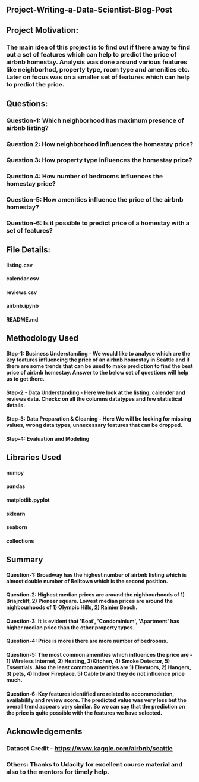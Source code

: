 ## Project-Writing-a-Data-Scientist-Blog-Post

## Project Motivation:
### The main idea of this project is to find out if there a way to find out a set of features which can help to predict the price of airbnb homestay. Analysis was done around various features like neighborhod, property type, room type and amenities etc. Later on focus was on a smaller set of features which can help to predict the price. 

## Questions: 
### Question-1: Which neighborhood has maximum presence of airbnb listing?
### Question 2: How neighborhood influences the homestay price? 
### Question 3: How property type influences the homestay price?
### Question 4: How number of bedrooms influences the homestay price?
### Question-5: How amenities influence the price of the airbnb homestay?
### Question-6: Is it possible to predict price of a homestay with a set of features? 

## File Details: 
#### listing.csv
#### calendar.csv
#### reviews.csv
#### airbnb.ipynb
#### README.md

## Methodology Used
#### Step-1: Business Understanding - We would like to analyse which are the key features influencing the price of an airbnb homestay in Seattle and if there are some trends that can be used to make prediction to find the best price of airbnb homestay. Answer to the below set of questions will help us to get there.

#### Step-2 - Data Understanding - Here we look at the listing, calender and reviews data. Checkc on all the columns datatypes and few statistical details. 

#### Step-3: Data Preparation & Cleaning - Here We will be looking for missing values, wrong data types, unnecessary features that can be dropped. 

#### Step-4: Evaluation and Modeling

## Libraries Used
#### numpy
#### pandas
#### matplotlib.pyplot
#### sklearn
#### seaborn
#### collections

## Summary
#### Question-1: Broadway has the highest number of airbnb listing which is almost double number of Belltown which is the second position.  
#### Question-2: Highest median prices are around the nighbourhoods of 1) Briajrcliff, 2) Pioneer square. Lowest median prices are around the nighbourhoods of 1) Olympic Hills, 2) Rainier Beach. 
#### Question-3: It is evident that 'Boat', 'Condominium', 'Apartment' has higher median price than the other property types.
#### Question-4: Price is more i there are more number of bedrooms.
#### Question-5: The most common amenities which influences the price are - 1) Wireless Internet, 2) Heating, 3)Kitchen, 4) Smoke Detector, 5) Essentials. Also the least common amenities are 1) Elevators, 2) Hangers, 3) pets, 4) Indoor Fireplace, 5) Cable tv and they do not influence price much.
#### Question-6: Key features identified are related to accommodation, availability and review score. The predicted value was very less but the overall trend appears very similar. So we can say that the prediction on the price is quite possible with the features we have selected.

## Acknowledgements
### Dataset Credit - https://www.kaggle.com/airbnb/seattle
### Others: Thanks to Udacity for excellent course material and also to the mentors for timely help.
